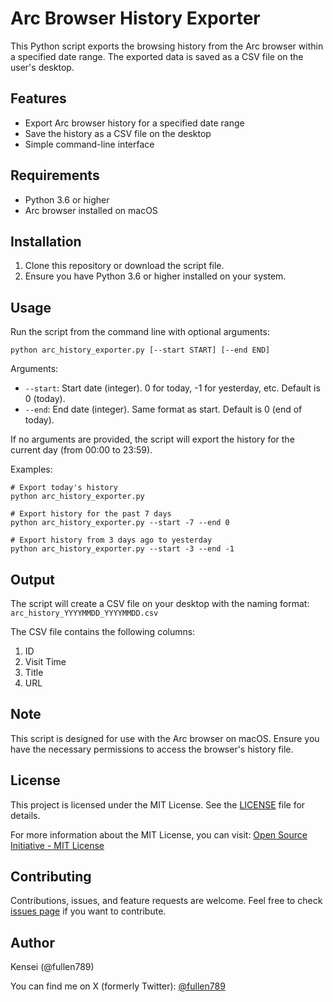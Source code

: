 # Arc Browser History Exporter

This Python script exports the browsing history from the Arc browser within a specified date range. The exported data is saved as a CSV file on the user's desktop.

## Features

- Export Arc browser history for a specified date range
- Save the history as a CSV file on the desktop
- Simple command-line interface

## Requirements

- Python 3.6 or higher
- Arc browser installed on macOS

## Installation

1. Clone this repository or download the script file.
2. Ensure you have Python 3.6 or higher installed on your system.

## Usage

Run the script from the command line with optional arguments:

```
python arc_history_exporter.py [--start START] [--end END]
```

Arguments:
- `--start`: Start date (integer). 0 for today, -1 for yesterday, etc. Default is 0 (today).
- `--end`: End date (integer). Same format as start. Default is 0 (end of today).

If no arguments are provided, the script will export the history for the current day (from 00:00 to 23:59).

Examples:
```
# Export today's history
python arc_history_exporter.py

# Export history for the past 7 days
python arc_history_exporter.py --start -7 --end 0

# Export history from 3 days ago to yesterday
python arc_history_exporter.py --start -3 --end -1
```

## Output

The script will create a CSV file on your desktop with the naming format:
`arc_history_YYYYMMDD_YYYYMMDD.csv`

The CSV file contains the following columns:
1. ID
2. Visit Time
3. Title
4. URL

## Note

This script is designed for use with the Arc browser on macOS. Ensure you have the necessary permissions to access the browser's history file.

## License

This project is licensed under the MIT License. See the [LICENSE](LICENSE) file for details.

For more information about the MIT License, you can visit:
[Open Source Initiative - MIT License](https://opensource.org/licenses/MIT)

## Contributing

Contributions, issues, and feature requests are welcome. Feel free to check [issues page](https://github.com/Kensei/arc-history-exporter/issues) if you want to contribute.

## Author

Kensei (@fullen789)

You can find me on X (formerly Twitter): [@fullen789](https://x.com/fullen789)
